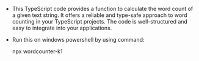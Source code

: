 - This TypeScript code provides a function to calculate the word count of a given text string. It offers a reliable and type-safe approach to word counting in your TypeScript projects. The code is well-structured and easy to integrate into your applications.

- Run this on windows powershell by using command:

  npx wordcounter-k1
